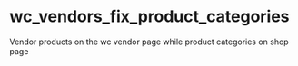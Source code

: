 # wc_vendors_fix_product_categories
Vendor products on the wc vendor page while product categories on shop page
